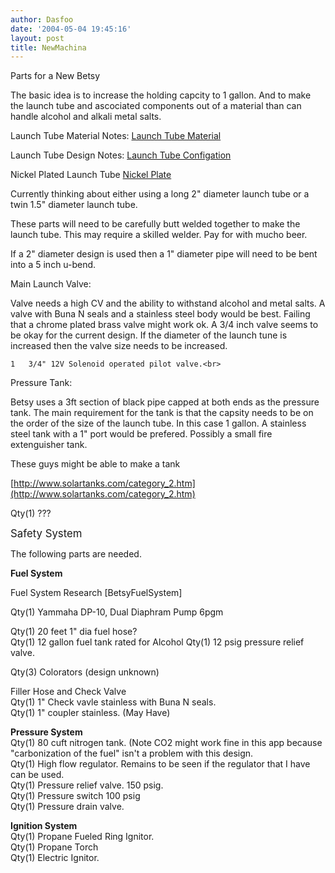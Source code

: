 ```yaml
---
author: Dasfoo
date: '2004-05-04 19:45:16'
layout: post
title: NewMachina
---
```


Parts for a New Betsy

The basic idea is to increase the holding capcity to 1 gallon.  And to make the launch tube and ascociated components out of a material than can handle alcohol and alkali metal salts.

Launch Tube Material Notes: [Launch Tube Material](Launch_Tube_Material.html)<br>

Launch Tube Design Notes: [Launch Tube Configation](Launch_Tube_Configation.html)<br>

Nickel Plated Launch Tube [Nickel Plate](Nickel_Plate.html)

Currently thinking about either using a long 2" diameter launch tube or a twin 1.5" diameter launch tube.

These parts will need to be carefully butt welded together to make the launch tube.  This may require a skilled welder.  Pay for with mucho beer.  

If a 2" diameter design is used then a 1" diameter pipe will need to be bent into a 5 inch u-bend.

Main Launch Valve:<br>

Valve needs a high CV and the ability to withstand alcohol and metal salts.  A valve with Buna N seals and a stainless steel body would be best.  Failing that a chrome plated brass valve might work ok.  A 3/4 inch valve seems to be okay for the current design.  If the diameter of the launch tune is increased then the valve size needs to be increased.

    1   3/4" 12V Solenoid operated pilot valve.<br>

Pressure Tank:<br>

Betsy uses a 3ft section of black pipe capped at both ends as the pressure tank.  The main requirement for the tank is that the capsity needs to be on the order of the size of the launch tube.  In this case 1 gallon.  A stainless steel tank with a 1" port would be prefered.  Possibly a small fire extenguisher tank.

These guys might be able to make a tank

[http://www.solartanks.com/category_2.htm](http://www.solartanks.com/category_2.htm)

Qty(1)   ???

<big>Safety System</big>

The following parts are needed.

<b>Fuel System</b><br>

Fuel System Research [BetsyFuelSystem]

Qty(1)   Yammaha DP-10, Dual Diaphram Pump 6pgm<br>


Qty(1)   20 feet 1" dia fuel hose?<br>
Qty(1)   12 gallon fuel tank rated for Alcohol
Qty(1)   12 psig pressure relief valve.

Qty(3)   Colorators (design unknown)

Filler Hose and Check Valve<br>
Qty(1)   1" Check vavle stainless with Buna N seals.<br>
Qty(1)   1" coupler stainless.  (May Have)<br>

<b>Pressure System</b><br>
Qty(1)   80 cuft nitrogen tank.  (Note CO2 might work fine in this app because "carbonization of the fuel" isn't a problem with this design.<br>
Qty(1)   High flow regulator.  Remains to be seen if the regulator that I have can be used.<br>
Qty(1)   Pressure relief valve.  150 psig.<br>
Qty(1)   Pressure switch 100 psig<br>
Qty(1)   Pressure drain valve.<br>

<b>Ignition System</b><br>
Qty(1)   Propane Fueled Ring Ignitor.<br>
Qty(1)   Propane Torch<br>
Qty(1)   Electric Ignitor.<br>
